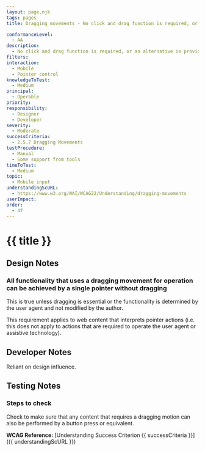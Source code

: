 ```yaml
---
layout: page.njk
tags: pages
title: Dragging movements - No click and drag function is required, or an alternative is provided 

conformanceLevel:
  - AA
description:
  - No click and drag function is required, or an alternative is provided 
filters:
interaction:
  - Mobile
  - Pointer control
knowledgeToTest:
  - Medium
principal:
  - Operable
priority:
responsibility:
  - Designer
  - Developer
severity:
  - Moderate
successCriteria:
  - 2.5.7 Dragging Movements
testProcedure:
  - Manual
  - Some support from tools
timeToTest:
  - Medium
topic:
  - Mobile input
understandingScURL:
  - https://www.w3.org/WAI/WCAG22/Understanding/dragging-movements
userImpact:
order:
  - 47
---
```


# {{ title }}

## Design Notes

### All functionality that uses a dragging movement for operation can be achieved by a single pointer without dragging

This is true unless dragging is essential or the functionality is determined by the user agent and not modified by the author.

This requirement applies to web content that interprets pointer actions (i.e. this does not apply to actions that are required to operate the user agent or assistive technology).

## Developer Notes

Reliant on design influence.

## Testing Notes

### Steps to check

Check to make sure that any content that requires a dragging motion can also be performed by a button press or equivalent.

**WCAG Reference:** [Understanding Success Criterion {{ successCriteria }}]({{ understandingScURL }})
